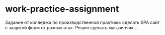 # work-practice-assignment
Задание от колледжа по производственной практики: сделать SPA сайт с защитой форм от разных атак. Решил сделать магазинчик...
